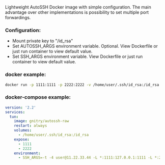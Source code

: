 Lightweight AutoSSH Docker image with simple configuration.
The main advantage over other implementations is possibility to set multiple port forwardings.

### Configuration:

* Mount private key to "/id_rsa"
* Set AUTOSSH_ARGS environment variable. Optional. View Dockerfile or just run container to view default value.
* Set SSH_ARGS environment variable. View Dockerfile or just run container to view default value.

### docker example:

```bash
docker run -p 1111:1111 -p 2222:2222 -v /home/user/.ssh/id_rsa:/id_rsa -e SSH_ARGS="-t -4 -L *:1111:127.0.0.1:1111 -L *:2222:127.0.0.1:2222 user@11.22.33.44" gnitry/autossh-raw
```

### docker-compose example:

```YAML
version: '2.2'
services:
  tun:
    image: gnitry/autossh-raw
    restart: always
    volumes:
      - /home/user/.ssh/id_rsa:/id_rsa
    expose:
      - 1111
      - 2222
    environment:
      - SSH_ARGS=-t -4 user@11.22.33.44 -L *:1111:127.0.0.1:1111 -L *:2222:127.0.0.1:2222
```
